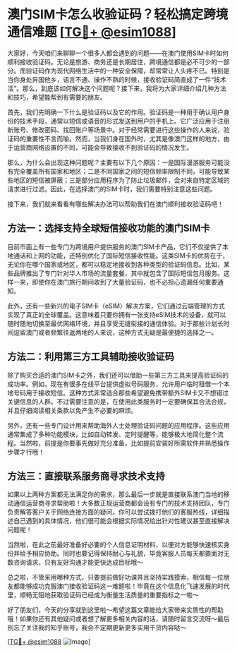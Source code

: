 # 澳门SIM卡怎么收验证码？轻松搞定跨境通信难题 [[TG💪+ @esim1088](https://t.me/s/esim1088)]

大家好，今天咱们来聊聊一个很多人都会遇到的问题——在澳门使用SIM卡时如何顺利接收验证码。无论是旅游、商务还是长期居住，跨境通信都是必不可少的一部分。而验证码作为现代网络生活中的一种安全保障，却常常让人头疼不已。特别是当你身处异国他乡，语言不通、操作不熟的时候，接收验证码简直成了一件“技术活”。那么，到底该如何解决这个问题呢？接下来，我将为大家详细介绍几种方法和技巧，希望能帮到有需要的朋友。

首先，我们先明确一下什么是验证码以及它的作用。验证码是一种用于确认用户身份的技术手段，通常以短信或语音的形式发送到用户的手机上。它广泛应用于注册新账号、修改密码、找回账户等场景中。对于经常需要进行这些操作的人来说，验证码的重要性不言而喻。然而，当我们身在国外时，尤其是像澳门这样的地方，由于运营商网络设置的不同，可能会导致接收不到验证码的情况发生。

那么，为什么会出现这种问题呢？主要有以下几个原因：一是国际漫游服务可能没有完全覆盖所有国家和地区；二是不同国家之间的短信频率限制不同，可能导致某些地区的短信被屏蔽；三是部分应用程序为了防止垃圾邮件，会对来自特定区域的请求进行过滤。因此，在选择澳门的SIM卡时，我们需要特别注意这些问题。

接下来，我们就来看看有哪些解决办法可以帮助我们在澳门顺利接收验证码吧！

## 方法一：选择支持全球短信接收功能的澳门SIM卡

目前市面上有一些专门为跨境用户提供服务的澳门SIM卡产品，它们不仅提供了本地通话和上网的功能，还特别优化了国际短信接收性能。这类SIM卡的优势在于，无论你在哪个国家或地区，都可以稳定地接收到各种类型的验证码信息。比如，某些品牌推出了专门针对华人市场的流量套餐，其中就包含了国际短信包月服务。这样一来，即使你在澳门旅行期间收到了大量验证码，也不必担心遗漏任何重要通知。

此外，还有一些新兴的电子SIM卡（eSIM）解决方案，它们通过云端管理的方式实现了真正的全球覆盖。这意味着只要你拥有一张支持eSIM技术的设备，就可以随时随地切换至最优网络环境，并且享受无缝衔接的通信体验。对于那些计划长时间逗留澳门或者频繁往返两地的人来说，这种方式无疑是最便捷的选择之一。

## 方法二：利用第三方工具辅助接收验证码

除了购买合适的澳门SIM卡之外，我们还可以借助一些第三方工具来提高验证码的成功率。例如，现在有很多在线平台提供虚拟号码服务，允许用户临时租借一个本地号码用于接收短信。这种方式非常适合那些希望避免携带额外SIM卡又不想错过关键信息的人群。不过需要注意的是，在使用此类服务时一定要确保其合法合规，并且仔细阅读相关条款以免产生不必要的麻烦。

另外，还有一些专门设计用来帮助海外人士处理验证码问题的应用程序。这些应用通常集成了多种功能模块，比如自动转发、定时提醒等，能够极大地简化整个流程。当然啦，前提是你要事先做好充分准备，比如提前安装好所需软件并熟悉操作步骤才行哦！

## 方法三：直接联系服务商寻求技术支持

如果以上两种方案都无法满足你的需求，那么最后一步就是直接联系澳门当地的移动通信运营商寻求帮助啦！大多数正规运营商都会设有专门的技术支持团队，专门负责解答客户关于网络连接方面的疑问。你可以尝试拨打他们的客服热线，详细描述自己遇到的具体情况，他们很可能会根据实际情况给出针对性建议甚至直接解决问题呢！

当然啦，在此之前最好准备好必要的个人信息证明材料，以便对方能够快速核实身份并给予相应协助。同时也要记得保持耐心与礼貌，毕竟客服人员每天都要面对无数咨询请求，只有友好沟通才能更快达成目标哦～

总之啦，不管采用哪种方式，只要提前做好功课并且坚持实践摸索，相信每一位朋友都能够成功克服澳门接收验证码这一难题啦！毕竟在这个信息化飞速发展的时代里，顺畅无阻地获取验证码已经成为衡量生活质量的重要指标之一啦～

好了朋友们，今天的分享就到这里啦～希望这篇文章能给大家带来实质性的帮助哦！如果你还有其他疑问或者想了解更多相关内容的话，请随时留言交流呀～最后别忘了关注我的知乎账号，我会不定期更新更多实用干货内容哒～

[[TG💪+ @esim1088](https://t.me/s/esim1088) ![Image](https://i.postimg.cc/4NQfJmqS/Snipaste-2025-05-13-00-14-12.png)]